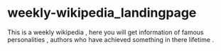 # weekly-wikipedia_landingpage
This is a weekly wikipedia , here you will get information of famous personalities , authors who have achieved something in there lifetime . 
